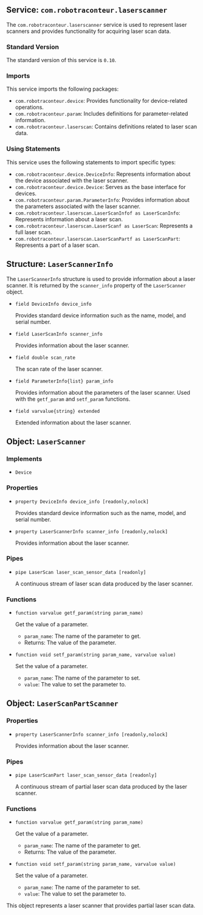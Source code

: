 ## Service: `com.robotraconteur.laserscanner`

The `com.robotraconteur.laserscanner` service is used to represent laser scanners and provides functionality for acquiring laser scan data.

### Standard Version

The standard version of this service is `0.10`.

### Imports

This service imports the following packages:

- `com.robotraconteur.device`: Provides functionality for device-related operations.
- `com.robotraconteur.param`: Includes definitions for parameter-related information.
- `com.robotraconteur.laserscan`: Contains definitions related to laser scan data.

### Using Statements

This service uses the following statements to import specific types:

- `com.robotraconteur.device.DeviceInfo`: Represents information about the device associated with the laser scanner.
- `com.robotraconteur.device.Device`: Serves as the base interface for devices.
- `com.robotraconteur.param.ParameterInfo`: Provides information about the parameters associated with the laser scanner.
- `com.robotraconteur.laserscan.LaserScanInfof as LaserScanInfo`: Represents information about a laser scan.
- `com.robotraconteur.laserscan.LaserScanf as LaserScan`: Represents a full laser scan.
- `com.robotraconteur.laserscan.LaserScanPartf as LaserScanPart`: Represents a part of a laser scan.

## Structure: `LaserScannerInfo`

The `LaserScannerInfo` structure is used to provide information about a laser scanner. It is returned by the `scanner_info`
property of the `LaserScanner` object.

- `field DeviceInfo device_info`

    Provides standard device information such as the name, model, and serial number.

- `field LaserScanInfo scanner_info`

    Provides information about the laser scanner.

- `field double scan_rate`

    The scan rate of the laser scanner.

- `field ParameterInfo{list} param_info`

    Provides information about the parameters of the laser scanner. Used with the `getf_param` and `setf_param` functions.

- `field varvalue{string} extended`

    Extended information about the laser scanner.

## Object: `LaserScanner`

### Implements

- `Device`

### Properties

- `property DeviceInfo device_info [readonly,nolock]`

    Provides standard device information such as the name, model, and serial number.

- `property LaserScannerInfo scanner_info [readonly,nolock]`

    Provides information about the laser scanner.

### Pipes

- `pipe LaserScan laser_scan_sensor_data [readonly]`

    A continuous stream of laser scan data produced by the laser scanner.

### Functions

- `function varvalue getf_param(string param_name)`

    Get the value of a parameter.
    - `param_name`: The name of the parameter to get.
    - Returns: The value of the parameter.

- `function void setf_param(string param_name, varvalue value)`

    Set the value of a parameter.
    - `param_name`: The name of the parameter to set.
    - `value`: The value to set the parameter to.

## Object: `LaserScanPartScanner`

### Properties

- `property LaserScannerInfo scanner_info [readonly,nolock]`

    Provides information about the laser scanner.

### Pipes

- `pipe LaserScanPart laser_scan_sensor_data [readonly]`

    A continuous stream of partial laser scan data produced by the laser scanner.

### Functions

- `function varvalue getf_param(string param_name)`

    Get the value of a parameter.
    - `param_name`: The name of the parameter to get.
    - Returns: The value of the parameter.

- `function void setf_param(string param_name, varvalue value)`

    Set the value of a parameter.
    - `param_name`: The name of the parameter to set.
    - `value`: The value to set the parameter to.

This object represents a laser scanner that provides partial laser scan data.

